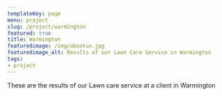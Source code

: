 ```yaml
---
templateKey: page
menu: project
slug: /project/warmington
featured: true
title: Warmington
featuredimage: /img/aboutus.jpg
featuredimage_alt: Results of our Lawn Care Service in Warmington
tags:
- project
---
```

These are the results of our Lawn care service at a client in Warmington


